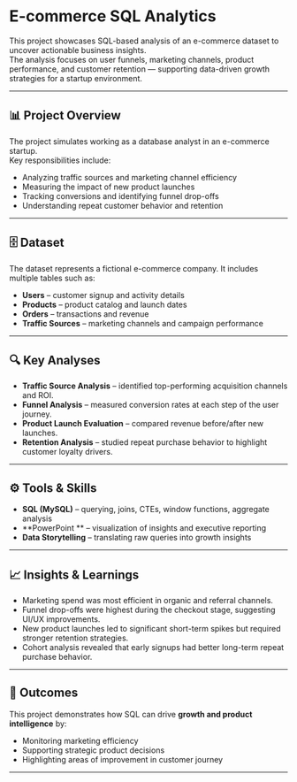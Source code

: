# E-commerce SQL Analytics

This project showcases SQL-based analysis of an e-commerce dataset to uncover actionable business insights.  
The analysis focuses on user funnels, marketing channels, product performance, and customer retention — supporting data-driven growth strategies for a startup environment.

---

## 📊 Project Overview
The project simulates working as a database analyst in an e-commerce startup.  
Key responsibilities include:
- Analyzing traffic sources and marketing channel efficiency  
- Measuring the impact of new product launches  
- Tracking conversions and identifying funnel drop-offs  
- Understanding repeat customer behavior and retention  

---

## 🗄️ Dataset
The dataset represents a fictional e-commerce company. It includes multiple tables such as:
- **Users** – customer signup and activity details  
- **Products** – product catalog and launch dates  
- **Orders** – transactions and revenue  
- **Traffic Sources** – marketing channels and campaign performance  

---

## 🔍 Key Analyses
- **Traffic Source Analysis** – identified top-performing acquisition channels and ROI.  
- **Funnel Analysis** – measured conversion rates at each step of the user journey.  
- **Product Launch Evaluation** – compared revenue before/after new launches.  
- **Retention Analysis** – studied repeat purchase behavior to highlight customer loyalty drivers.  

---

## ⚙️ Tools & Skills
- **SQL (MySQL)** – querying, joins, CTEs, window functions, aggregate analysis  
- **PowerPoint ** – visualization of insights and executive reporting  
- **Data Storytelling** – translating raw queries into growth insights  

---

## 📈 Insights & Learnings
- Marketing spend was most efficient in organic and referral channels.  
- Funnel drop-offs were highest during the checkout stage, suggesting UI/UX improvements.  
- New product launches led to significant short-term spikes but required stronger retention strategies.  
- Cohort analysis revealed that early signups had better long-term repeat purchase behavior.  

---

## 🚀 Outcomes
This project demonstrates how SQL can drive **growth and product intelligence** by:  
- Monitoring marketing efficiency  
- Supporting strategic product decisions  
- Highlighting areas of improvement in customer journey  

---
